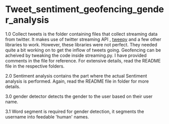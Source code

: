 # Tweet_sentiment_geofencing_gender_analysis
1.0 Collect tweets is the folder containing files that collect streaming data from twitter. It makes use of twitter streaming API , <a href="https://github.com/tweepy/tweepy">tweepy</a> and a few other libraries to work. However, these libraries were not perfect. They needed quite a bit working on to get the inflow of tweets going. Geofencing can be acheived by tweaking the code inside streaming.py. I have provided comments in the file for reference. For extensive details, read the README file in the respective folders.

2.0 Sentiment analysis contains the part where the actual Sentiment analysis is performed. Again, read the README file in folder for more details.

3.0 gender detector detects the gender to the user based on their user name.

3.1 Word segment is required for gender detection, it segments the username into feedable 'human' names.

